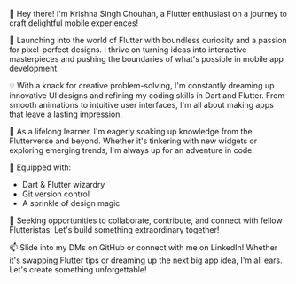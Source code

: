 👋 Hey there! I'm Krishna Singh Chouhan, a Flutter enthusiast on a journey to craft delightful mobile experiences!

🚀 Launching into the world of Flutter with boundless curiosity and a passion for pixel-perfect designs. I thrive on turning ideas into interactive masterpieces and pushing the boundaries of what's possible in mobile app development.

💡 With a knack for creative problem-solving, I'm constantly dreaming up innovative UI designs and refining my coding skills in Dart and Flutter. From smooth animations to intuitive user interfaces, I'm all about making apps that leave a lasting impression.

🌱 As a lifelong learner, I'm eagerly soaking up knowledge from the Flutterverse and beyond. Whether it's tinkering with new widgets or exploring emerging trends, I'm always up for an adventure in code.

🔧 Equipped with:
   - Dart & Flutter wizardry
   - Git version control
   - A sprinkle of design magic

🌟 Seeking opportunities to collaborate, contribute, and connect with fellow Flutteristas. Let's build something extraordinary together!

📫 Slide into my DMs on GitHub or connect with me on LinkedIn! Whether it's swapping Flutter tips or dreaming up the next big app idea, I'm all ears. Let's create something unforgettable!
